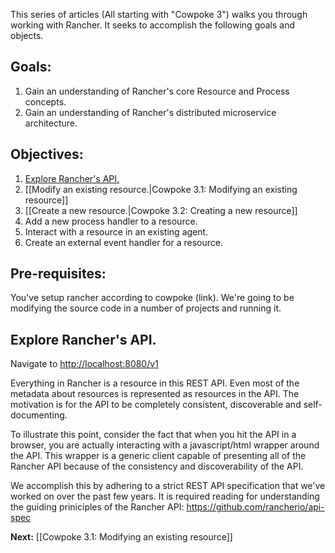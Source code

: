 This series of articles (All starting with "Cowpoke 3") walks you through working with Rancher. It seeks to accomplish the following goals and objects.
## Goals:
1. Gain an understanding of Rancher's core Resource and Process concepts.
2. Gain an understanding of Rancher's distributed microservice architecture.

## Objectives:
1. [Explore Rancher's API.](https://github.com/rancherio/rancher/wiki/Cowpoke-3:-Tutorial-introduction-and-the-Rancher-API#explore-ranchers-api) 
1. [[Modify an existing resource.|Cowpoke 3.1: Modifying an existing resource]]
1. [[Create a new resource.|Cowpoke 3.2: Creating a new resource]]
1. Add a new process handler to a resource.
1. Interact with a resource in an existing agent.
1. Create an external event handler for a resource.

## Pre-requisites:
You've setup rancher according to cowpoke (link). We're going to be modifying the source code in a number of projects and running it.

## Explore Rancher's API.
Navigate to [http://localhost:8080/v1](http://localhost:8080/v1)

Everything in Rancher is a resource in this REST API. Even most of the metadata about resources is represented as resources in the API. The motivation is for the API to be completely consistent, discoverable and self-documenting.

To illustrate this point, consider the fact that when you hit the API in a browser, you are actually interacting with a javascript/html wrapper around the API. This wrapper is a generic client capable of presenting all of the Rancher API because of the consistency and discoverability of the API.

We accomplish this by adhering to a strict REST API specification that we've worked on over the past few years. It is required reading for understanding the guiding priniciples of the Rancher API: https://github.com/rancherio/api-spec

**Next:** [[Cowpoke 3.1: Modifying an existing resource]]